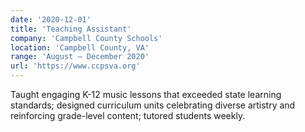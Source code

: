```yaml
---
date: '2020-12-01'
title: 'Teaching Assistant'
company: 'Campbell County Schools'
location: 'Campbell County, VA'
range: 'August – December 2020'
url: 'https://www.ccpsva.org'
---
```


Taught engaging K-12 music lessons that exceeded state learning standards; designed curriculum units celebrating diverse artistry and reinforcing grade-level content; tutored students weekly.
